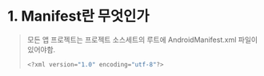 # 1. Manifest란 무엇인가
> 모든 앱 프로젝트는 프로젝트 소스세트의 루트에 AndroidManifest.xml 파일이 있어야함.
> ~~~ Kotlin
> <?xml version="1.0" encoding="utf-8"?>
<manifest xmlns:android="http://schemas.android.com/apk/res/android"  
    package="com.example.rc_test">
    <application
        android:allowBackup="true"
        android:icon="@mipmap/ic_launcher"
        android:label="@string/app_name"
        android:roundIcon="@mipmap/ic_launcher_round"
        android:supportsRtl="true"
        android:theme="@style/Theme.RC_test">
        <activity
            android:name=".MainActivity"
            android:exported="true">
            <intent-filter>
                <action android:name="android.intent.action.MAIN" />
              <category android:name="android.intent.category.LAUNCHER" />
            </intent-filter>
        </activity>
    </application>
</manifest>
~~~
